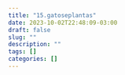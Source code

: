 ```yaml
---
title: "15.gatoseplantas"
date: 2023-10-02T22:48:09-03:00
draft: false
slug: ""
description: ""
tags: []
categories: []
---
```


